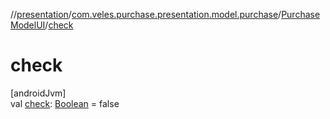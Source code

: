 //[presentation](../../../index.md)/[com.veles.purchase.presentation.model.purchase](../index.md)/[PurchaseModelUI](index.md)/[check](check.md)

# check

[androidJvm]\
val [check](check.md): [Boolean](https://kotlinlang.org/api/latest/jvm/stdlib/kotlin/-boolean/index.html) = false
